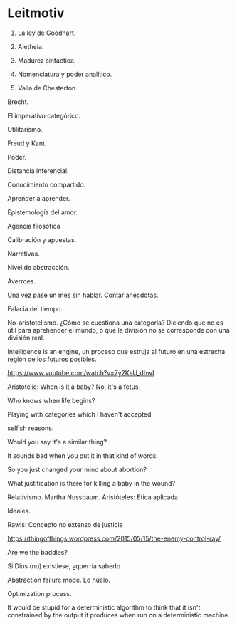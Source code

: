 # Leitmotiv

1. La ley de Goodhart.

2. Aletheia.

3. Madurez sintáctica.

4. Nomenclatura y poder analítico.

5. Valla de Chesterton

Brecht.

El imperativo categórico.

Utilitarismo.

Freud y Kant.

Poder.

Distancia inferencial.

Conocimiento compartido.

Aprender a aprender.

Epistemología del amor.

Agencia filosófica

Calibración y apuestas.

Narrativas.

Nivel de abstracción.

Averroes.

Una vez pasé un mes sin hablar. Contar anécdotas.

Falacia del tiempo.

No-aristotelismo. ¿Cómo se cuestiona una categoría? Diciendo que no es útil para aprehender el mundo, o que la división no se corresponde con una división real.

Intelligence is an engine, un proceso que estruja al futuro en una estrecha región de los futuros posibles.



https://www.youtube.com/watch?v=7y2KsU_dhwI

Aristotelic: When is it a baby? No, it's a fetus.

Who knows when life begins?

Playing with categories which I haven't accepted

selfish reasons.

Would you say it's a similar thing?

It sounds bad when you put it in that kind of words.

So you just changed your mind about abortion?

What justification is there for killing a baby in the wound? 



Relativismo. Martha Nussbaum. Aristóteles: Ética aplicada.

Ideales.

Rawls: Concepto no extenso de justicia

https://thingofthings.wordpress.com/2015/05/15/the-enemy-control-ray/

Are we the baddies?

Si Dios (no) existiese, ¿querría saberlo

Abstraction failure mode. Lo huelo.

Optimization process.



It would be stupid for a deterministic algorithm to think that it isn't constrained by the output it produces when run on a deterministic machine.
